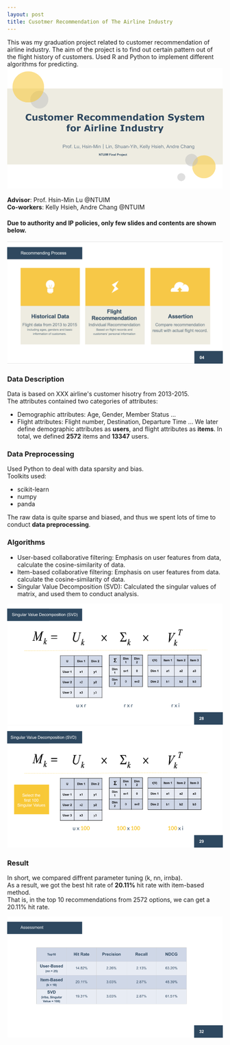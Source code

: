 ```yaml
---
layout: post
title: Cusotmer Recommendation of The Airline Industry
---
```

This was my graduation project related to customer recommendation of airline industry.
The aim of the project is to find out certain pattern out of the flight history of customers.
Used R and Python to implement different algorithms for predicting.
![image-title-here](/img/Cover.jpg)   

**Advisor**: Prof. Hsin-Min Lu @NTUIM  
**Co-workers**: Kelly Hsieh, Andre Chang @NTUIM  

#### Due to authority and IP policies, only few slides and contents are shown below.
![image-title-here](/img/Pic1.png)  

### Data Description
Data is based on XXX airline's customer hisotry from 2013-2015.  
The attributes contained two categories of attributes:  
- Demographic attributes: Age, Gender, Member Status ...   
- Flight attributes: Flight number, Destination, Departure Time ... 
We later define demographic attributes as **users**, and flight attributes as **items**.
In total, we defined **2572** items and **13347** users.  

### Data Preprocessing
Used Python to deal with data sparsity and bias.  
Toolkits used:
- scikit-learn
- numpy
- panda  
  
The raw data is quite sparse and biased, and thus we spent lots of time to conduct **data preprocessing**.   

### Algorithms
- User-based collaborative filtering: Emphasis on user features from data, calculate the cosine-similarity of data.  
- Item-based collaborative filtering: Emphasis on user features from data. calculate the cosine-similarity of data.  
- Singular Value Decomposition (SVD): Calculated the singular values of matrix, and used them to conduct analysis.

![image-title-here](/img/SVD1.png)  
![image-title-here](/img/SVD2.png)  

### Result  
In short, we compared diffrent parameter tuning (k, nn, irnba).  
As a result, we got the best hit rate of **20.11%** hit rate with item-based method.  
That is, in the top 10 recommendations from 2572 options, we can get a 20.11% hit rate.  

![image-title-here](/img/assessment.png) 
